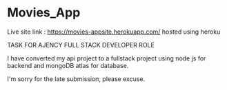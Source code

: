 # Movies_App

Live site link : https://movies-appsite.herokuapp.com/
hosted using heroku

TASK FOR AJENCY FULL STACK DEVELOPER ROLE

I have converted my api project to a fullstack project using node js for backend and mongoDB atlas for database.

I'm sorry for the late submission, please excuse.
